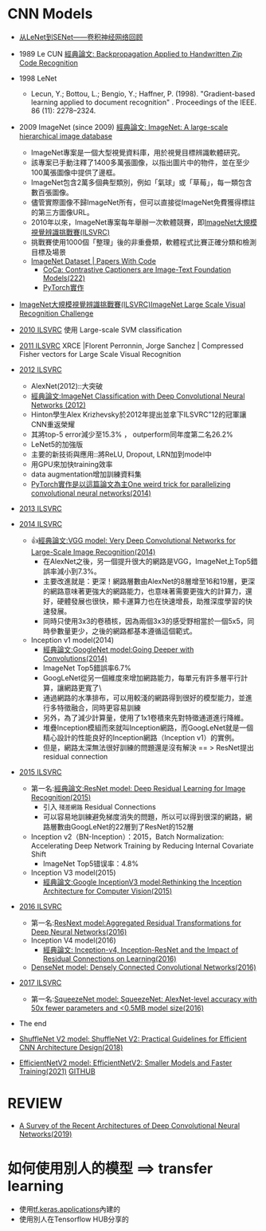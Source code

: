 # CNN Models
- [从LeNet到SENet——卷积神经网络回顾](https://zhuanlan.zhihu.com/p/33845247)
- 1989 Le CUN [經典論文: Backpropagation Applied to Handwritten Zip Code Recognition](https://ieeexplore.ieee.org/document/6795724)
- 1998 LeNet
  - Lecun, Y.; Bottou, L.; Bengio, Y.; Haffner, P. (1998). "Gradient-based learning applied to document recognition" . Proceedings of the IEEE. 86 (11): 2278–2324.
- 2009  ImageNet (since 2009) [經典論文: ImageNet: A large-scale hierarchical image database](https://ieeexplore.ieee.org/document/5206848)
  - ImageNet專案是一個大型視覺資料庫，用於視覺目標辨識軟體研究。
  - 該專案已手動注釋了1400多萬張圖像，以指出圖片中的物件，並在至少100萬張圖像中提供了邊框。
  - ImageNet包含2萬多個典型類別，例如「氣球」或「草莓」，每一類包含數百張圖像。
  - 儘管實際圖像不歸ImageNet所有，但可以直接從ImageNet免費獲得標註的第三方圖像URL。
  - 2010年以來，ImageNet專案每年舉辦一次軟體競賽，即[ImageNet大規模視覺辨識挑戰賽(ILSVRC)](https://www.image-net.org/challenges/LSVRC/)
  - 挑戰賽使用1000個「整理」後的非重疊類，軟體程式比賽正確分類和檢測目標及場景
  - [ImageNet Dataset | Papers With Code](https://paperswithcode.com/dataset/imagenet)
    - [CoCa: Contrastive Captioners are Image-Text Foundation Models(222)](https://arxiv.org/abs/2205.01917v2) 
    - [PyTorch實作](https://github.com/lucidrains/CoCa-pytorch)
- [ImageNet大規模視覺辨識挑戰賽(ILSVRC)ImageNet Large Scale Visual Recognition Challenge](https://www.image-net.org/challenges/LSVRC/)
- [2010 ILSVRC](https://www.image-net.org/challenges/LSVRC/2010/index.php) 使用 Large-scale SVM classification
- [2011 ILSVRC](https://www.image-net.org/challenges/LSVRC/2011/index.php) XRCE |Florent Perronnin, Jorge Sanchez | Compressed Fisher vectors for Large Scale Visual Recognition
- [2012 ILSVRC](https://www.image-net.org/challenges/LSVRC/2012/index.php)
  - AlexNet(2012)::大突破
  - [經典論文:ImageNet Classification with Deep Convolutional Neural Networks (2012)](https://papers.nips.cc/paper/2012/file/c399862d3b9d6b76c8436e924a68c45b-Paper.pdf)
  - Hinton學生Alex Krizhevsky於2012年提出並拿下ILSVRC”12的冠軍讓CNN重返榮耀
  - 其將top-5 error減少至15.3% ， outperform同年度第二名26.2%
  - LeNet5的加強版
  - 主要的新技術與應用::將ReLU, Dropout, LRN加到model中
  - 用GPU來加快training效率
  - data augmentation增加訓練資料集
  - [PyTorch實作是以這篇論文為主One weird trick for parallelizing convolutional neural networks(2014)](https://arxiv.org/abs/1404.5997) 
- [2013 ILSVRC](https://www.image-net.org/challenges/LSVRC/2013/index.php)
- [2014 ILSVRC](https://www.image-net.org/challenges/LSVRC/2014/index.php)
  - 👍[經典論文:VGG model: Very Deep Convolutional Networks for Large-Scale Image Recognition(2014)](https://arxiv.org/abs/1409.1556)
    - 在AlexNet之後，另一個提升很大的網路是VGG，ImageNet上Top5錯誤率減小到7.3%。
    - 主要改進就是：更深！網路層數由AlexNet的8層增至16和19層，更深的網路意味著更強大的網路能力，也意味著需要更強大的計算力，還好，硬體發展也很快，顯卡運算力也在快速增長，助推深度學習的快速發展。
    - 同時只使用3x3的卷積核，因為兩個3x3的感受野相當於一個5x5，同時參數量更少，之後的網路都基本遵循這個範式。
  - Inception v1 model(2014)
    - [經典論文:GoogleNet model:Going Deeper with Convolutions(2014)](https://arxiv.org/abs/1409.4842)
    - ImageNet Top5錯誤率6.7%
    - GoogLeNet從另一個維度來增加網路能力，每單元有許多層平行計算，讓網路更寬了\
    - 通過網路的水準排布，可以用較淺的網路得到很好的模型能力，並進行多特徵融合，同時更容易訓練
    - 另外，為了減少計算量，使用了1x1卷積來先對特徵通道進行降維。
    - 堆疊Inception模組而來就叫Inception網路，而GoogLeNet就是一個精心設計的性能良好的Inception網路（Inception v1）的實例。
    - 但是，網路太深無法很好訓練的問題還是沒有解決  == >  ResNet提出residual connection
- [2015 ILSVRC](https://www.image-net.org/challenges/LSVRC/2015/index.php)
  - 第一名:[經典論文:ResNet model: Deep Residual Learning for Image Recognition(2015)](https://arxiv.org/abs/1512.03385)
    - 引入 `殘差網路` Residual Connections
    - 可以容易地訓練避免梯度消失的問題，所以可以得到很深的網路，網路層數由GoogLeNet的22層到了ResNet的152層
  - Inception v2（BN-Inception）：2015，Batch Normalization: Accelerating Deep Network Training by Reducing Internal Covariate Shift
    - ImageNet Top5错误率：4.8%
  - Inception V3 model(2015)
    - [經典論文:Google InceptionV3 model:Rethinking the Inception Architecture for Computer Vision(2015)](https://arxiv.org/abs/1512.00567)
- [2016 ILSVRC](https://www.image-net.org/challenges/LSVRC/2016/index.php)
  - 第一名:[ResNext model:Aggregated Residual Transformations for Deep Neural Networks(2016)](https://arxiv.org/abs/1611.05431v2)
  - Inception V4 model(2016)
    - [經典論文: Inception-v4, Inception-ResNet and the Impact of Residual Connections on Learning(2016)](https://arxiv.org/abs/1602.07261)
  - [DenseNet model: Densely Connected Convolutional Networks(2016)](https://arxiv.org/abs/1608.06993)
- [2017 ILSVRC](https://www.image-net.org/challenges/LSVRC/2017/index.php)
  - 第一名:[SqueezeNet model: SqueezeNet: AlexNet-level accuracy with 50x fewer parameters and <0.5MB model size(2016)](https://arxiv.org/abs/1602.07360)
- The end 
 
- [ShuffleNet V2 model: ShuffleNet V2: Practical Guidelines for Efficient CNN Architecture Design(2018)](https://arxiv.org/abs/1807.11164)
- [EfficientNetV2 model: EfficientNetV2: Smaller Models and Faster Training(2021)](https://arxiv.org/abs/2104.00298)  [GITHUB](https://github.com/google/automl/tree/master/efficientnetv2)

# REVIEW
- [A Survey of the Recent Architectures of Deep Convolutional Neural Networks(2019)](https://arxiv.org/abs/1901.06032)

# 如何使用別人的模型 ==> transfer learning
- 使用[tf.keras.applications](https://www.tensorflow.org/hub/)內建的
- 使用別人在Tensorflow HUB分享的
